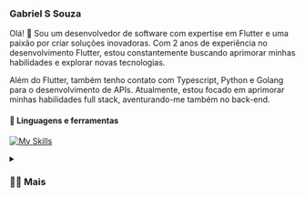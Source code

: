 ### Gabriel S Souza
Olá! 👋 Sou um desenvolvedor de software com expertise em Flutter e uma paixão por criar soluções inovadoras. Com 2 anos de experiência no desenvolvimento Flutter, estou constantemente buscando aprimorar minhas habilidades e explorar novas tecnologias.

Além do Flutter, também tenho contato com Typescript, Python e Golang para o desenvolvimento de APIs. Atualmente, estou focado em aprimorar minhas habilidades full stack, aventurando-me também no back-end.

#### 🧰 Linguagens e ferramentas
[![My Skills](https://skillicons.dev/icons?i=flutter,dart,typescript,nestjs,python,fastapi,golang,postgresql,firebase,git)](https://skillicons.dev)


<details>
  <summary><h3>👨‍💻 Mais</h3></summary>
    Formação Acadêmica: <br>
    - Análise e Desenvolvimento de Sistemas (cursando). <br><br>
    Experiência Profissional: <br>
    - Dev Flutter na Hostaraguaia | Dev Freelancer | Servidor Público. <br><br>
    Tecnologias e Ferramentas: <br>
    - Flutter | Dart | Golang | Python | FastAPI | PostgreSQL | Firebase | TypeScript | JavaScript | Nest.js <br><br>
    <a href="https://www.linkedin.com/in/gabriel-s-souza/">Meu linkedin</a>
